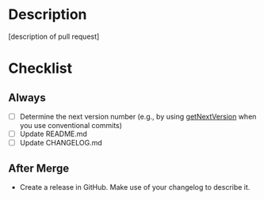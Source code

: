 # Description
[description of pull request]

# Checklist

## Always
* [ ] Determine the next version number (e.g., by using [getNextVersion](https://github.com/thenativeweb/get-next-version) when you use conventional commits)
* [ ] Update README.md
* [ ] Update CHANGELOG.md

## After Merge
* Create a release in GitHub. Make use of your changelog to describe it.
